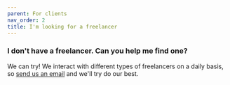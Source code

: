```yaml
---
parent: For clients
nav_order: 2
title: I'm looking for a freelancer
---
```


### I don't have a freelancer. Can you help me find one?

We can try! We interact with different types of freelancers on a daily basis, so [send us an email](mailto:hello@freelancerprotocol.com) and we'll try do our best.
